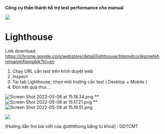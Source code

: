 **Công cụ thần thánh hỗ trợ test performance cho manual**

![](https://images.viblo.asia/f521b330-9e2a-41b6-9508-a987ddb149e3.png)

# Lighthouse

Link download: https://chrome.google.com/webstore/detail/lighthouse/blipmdconlkpinefehnmjammfjpmpbjk?hl=en

1. Chạy URL cần test trên trình duyệt web
2. Inspect 
3. Tại tab Lighthouse, chọn môi trường cần test ( Desktop + Mobile )
4. Đón kết quả thui....

![Screen Shot 2022-05-08 at 15.18.34.png](https://images.viblo.asia/3babcaed-3280-499d-b375-c37b65f4eb4e.png)
**
![Screen Shot 2022-05-08 at 15.17.21.png](https://images.viblo.asia/4fc381b5-f6b6-4ce4-bcb7-7ed397836775.png)
**
![Screen Shot 2022-05-08 at 15.19.51.png](https://images.viblo.asia/a6e54316-0786-426e-8a91-3e01f99b5989.png)


![](https://images.viblo.asia/34f46cb5-57e2-4200-bb69-483a2e05e85f.png)

[Hướng dẫn tìm bài viết của @dtttthong bằng từ khoá] : DDTCMT